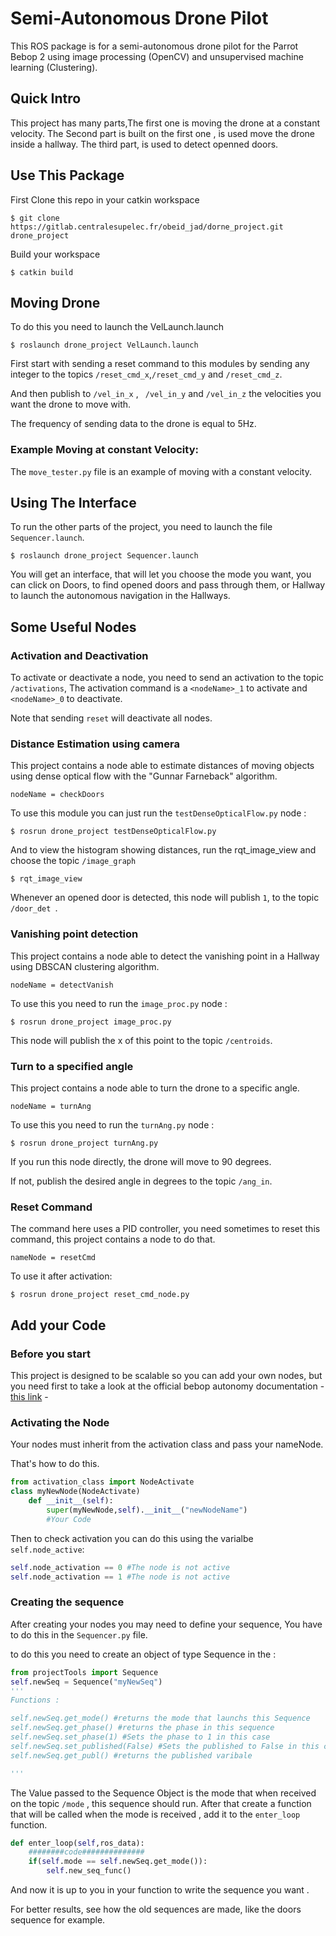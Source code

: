 # Semi-Autonomous Drone Pilot

This ROS package is for a semi-autonomous drone pilot for the Parrot Bebop 2 using image processing (OpenCV) and unsupervised machine learning (Clustering).

## Quick Intro

This project has many parts,The first one is moving the drone at a constant velocity.
The Second part is built on the first one , is used move the drone inside a hallway.
The third part, is used to detect openned doors.

## Use This Package
First Clone this repo in your catkin workspace
```
$ git clone https://gitlab.centralesupelec.fr/obeid_jad/dorne_project.git drone_project
```
Build your workspace
```
$ catkin build
```
## Moving Drone
To do this you need to launch the VelLaunch.launch 

```
$ roslaunch drone_project VelLaunch.launch
```
First start with sending a reset command to this modules by sending any integer to the topics ```/reset_cmd_x```,```/reset_cmd_y``` and ```/reset_cmd_z```.
 
And then publish to ```/vel_in_x``` , ``` /vel_in_y```  and ```/vel_in_z``` the velocities you want the drone to move with.

The frequency of sending data to the drone is equal to 5Hz.

### Example Moving at constant Velocity:
The ``` move_tester.py ``` file is an example of moving with a constant velocity.

## Using The Interface
To run the other parts of the project, you need to launch the file  ```Sequencer.launch```.

```
$ roslaunch drone_project Sequencer.launch
```
You will get an interface, that will let you choose the mode you want, you can click on Doors, to find opened doors and pass through them, or Hallway to launch the autonomous navigation in the Hallways.

## Some Useful Nodes

### Activation and Deactivation

To activate or deactivate a node, you need to send an activation to the topic ```/activations```, The activation command is a ```<nodeName>_1``` to activate and ```<nodeName>_0``` to deactivate.

Note that sending ```reset``` will deactivate all nodes.

### Distance Estimation using camera
This project contains a node able to estimate distances of moving objects using dense optical flow with the "Gunnar Farneback" algorithm.

```nodeName = checkDoors```

To use this module you can just run the ```testDenseOpticalFlow.py``` node :

```
$ rosrun drone_project testDenseOpticalFlow.py
```
And to view the histogram showing distances, run the rqt_image_view and choose the topic ```/image_graph```
```
$ rqt_image_view
```
Whenever an opened door is detected, this node will publish ```1```, to the topic ```/door_det ```.

### Vanishing point detection

This project contains a node able to detect the vanishing point in a Hallway using DBSCAN clustering algorithm.

```nodeName = detectVanish```

To use this you need to run the ```image_proc.py``` node :

```
$ rosrun drone_project image_proc.py
```

This node will publish the x of this point to the topic ```/centroids```.

### Turn to a specified angle

This project contains a node able to turn the drone to a specific angle.

```nodeName = turnAng```

To use this you need to run the ```turnAng.py``` node :

```
$ rosrun drone_project turnAng.py
```

If you run this node directly, the drone will move to 90 degrees.

If not, publish the desired angle in degrees to the topic ```/ang_in```.

### Reset Command 
The command here uses  a PID controller, you need sometimes to reset this command, this project contains a node to do that.

``` nameNode = resetCmd ```

To use it after activation:

```
$ rosrun drone_project reset_cmd_node.py
```
## Add your Code
### Before you start
This project is designed to be scalable so you can add your own nodes, but you need first to take a look at the official bebop autonomy documentation - [this link](https://bebop-autonomy.readthedocs.io/en/latest/) -

### Activating the Node 
Your nodes must inherit from the activation class and pass your nameNode.

That's how to do this.  

```python
from activation_class import NodeActivate
class myNewNode(NodeActivate)
    def __init__(self):
        super(myNewNode,self).__init__("newNodeName")
        #Your Code
```
Then to check activation you can do this using the varialbe ```self.node_active```:

```python
self.node_activation == 0 #The node is not active
self.node_activation == 1 #The node is not active
```

### Creating the sequence

After creating your nodes you may need to define your sequence, You have to do this in the ```Sequencer.py``` file.

to do this you need to create an object of type Sequence in the : 

```python
from projectTools import Sequence
self.newSeq = Sequence("myNewSeq")
'''
Functions : 

self.newSeq.get_mode() #returns the mode that launchs this Sequence
self.newSeq.get_phase() #returns the phase in this sequence
self.newSeq.set_phase(1) #Sets the phase to 1 in this case
self.newSeq.set_published(False) #Sets the published to False in this case
self.newSeq.get_publ() #returns the published varibale

'''

```
The Value passed to the Sequence Object is the mode that when received on the topic ```/mode``` , this sequence should run. 
After that create a function that will be called when the mode is received , add it to the ```enter_loop``` function.

```python
def enter_loop(self,ros_data):
    ########code##############
    if(self.mode == self.newSeq.get_mode()):
        self.new_seq_func()
```

And now it is up to you in your function to write the sequence you want . 

For better results, see how the old sequences are made, like the doors sequence for example.
